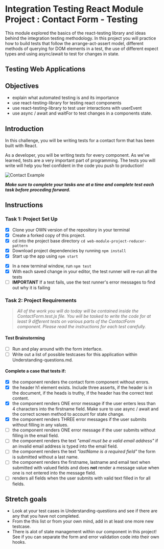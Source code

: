 # Integration Testing React Module Project : Contact Form - Testing

This module explored the basics of the react-testing library and ideas behind the integration testing methodology. In this project you will practice how to build tests that follow the arrange-act-assert model, different methods of querying for DOM elements in a test, the use of different expect types and using async/await to test for changes in state.

## Testing Web Applications

## Objectives

- explain what automated testing is and its importance
- use react-testing-library for testing react components
- use react-testing-library to test user interactions with userEvent
- use async / await and waitFor to test changes in a components state.

## Introduction

In this challenge, you will be writing tests for a contact form that has been built with React.

As a developer, you will be writing tests for every component. As we've learned, tests are a very important part of programming. The tests you will write will help you feel confident in the code you push to production!

![Contact Example](project-goals.gif)

**_Make sure to complete your tasks one at a time and complete test each task before proceding forward._**

## Instructions

### Task 1: Project Set Up

- [x] Clone your OWN version of the repository in your terminal
- [x] Create a forked copy of this project.
- [x] cd into the project base directory `cd web-module-project-reducer-pattern`
- [x] Download project dependencies by running `npm install`
- [x] Start up the app using `npm start`

* [x] In a new terminal window, run `npm test`
* [x] With each saved change in your editor, the test runner will re-run all the tests
* [ ] **IMPORTANT** If a test fails, use the test runner's error messages to find out why it is failing

### Task 2: Project Requirements

> _All of the work you will do today will be contained inside the ContactForm.test.js file. You will be tasked to write the code for at least 9 different tests on various parts of the ContactForm component. Please read the instructions for each test carefully._

#### Test Brainstorming

- [ ] Run and play around with the form interface.
- [ ] Write out a list of possible testcases for this application within Understanding-questions.md.

#### Complete a case that tests if:

- [x] the component renders the contact form component without errors.
- [x] the header h1 element exists. Include three asserts, if the header is in the document, if the heads is truthy, if the header has the correct test content.
- [x] the component renders ONE error message if the user enters less than 4 characters into the firstname field. Make sure to use async / await and the correct screen method to account for state change.
- [x] the component renders THREE error messages if the user submits without filling in any values.
- [ ] the component renders ONE error message if the user submits without filling in the email field.
- [ ] the component renders the text _"email must be a valid email address"_ if an invalid email address is typed into the email field.
- [ ] the component renders the text _"lastName is a required field"_ the form is submitted without a last name.
- [ ] the component renders the firstname, lastname and email text when submitted with valued fields and does **not** render a message value when one is not entered into the message field.
- [ ] renders all fields when the user submits with valid text filled in for all fields.

## Stretch goals

- Look at your test cases in Understanding-questions and see if there are any that you have not completed.
- From the this list or from your own mind, add in at least one more new testcase.
- There is alot of state management within our component in this project! See if you can separate the form and error validation code into their own hooks.

